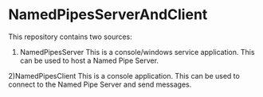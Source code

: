 # NamedPipesServerAndClient
This repository contains two sources:

1) NamedPipesServer
This is a console/windows service application.
This can be used to host a Named Pipe Server.

2)NamedPipesClient
This is a console application.
This can be used to connect to the Named Pipe Server and send messages.
